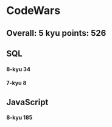 # CodeWars
##  Overall: 5 kyu	 points: 526
## SQL
#### 8-kyu	34
#### 7-kyu	8

## JavaScript
#### 8-kyu	185

